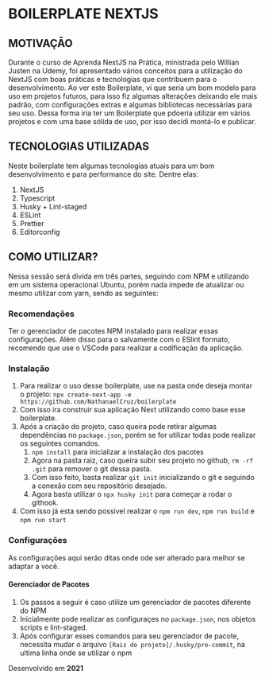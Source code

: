 # BOILERPLATE NEXTJS

<!-- <section data-markdown>

  ![Screen 01](https://github.com/NathanaelCruz/images_resource_projects/blob/master/Images/screen_boilerplate01.png)

</section> -->

## MOTIVAÇÃO
  Durante o curso de Aprenda NextJS na Prática, ministrada pelo Willian Justen na Udemy, foi apresentado vários conceitos para a utilização do NextJS com boas práticas e tecnologias que contribuem para o desenvolvimento. Ao ver este Boilerplate, vi que seria um bom modelo para uso em projetos futuros, para isso fiz algumas alterações deixando ele mais padrão, com configurações extras e algumas bibliotecas necessárias para seu uso.
   Dessa forma iria ter um Boilerplate que pdoeria utilizar em vários projetos e com uma base sólida de uso, por isso decidi montá-lo e publicar.

## TECNOLOGIAS UTILIZADAS
  Neste boilerplate tem algumas tecnologias atuais para um bom desenvolvimento e para performance do site. Dentre elas:
  1. NextJS
  2. Typescript
  3. Husky + Lint-staged
  4. ESLint
  5. Prettier
  6. Editorconfig

## COMO UTILIZAR?
  Nessa sessão será divida em três partes, seguindo com NPM e utilizando em um sistema operacional Ubuntu, porém nada impede de atualizar ou mesmo utilizar com yarn, sendo as seguintes:

### Recomendações
  Ter o gerenciador de pacotes NPM instalado para realizar essas configurações. Além disso para o salvamente com o ESlint formato, recomendo que use o VSCode para realizar a codificação da aplicação.

### Instalação
  1. Para realizar o uso desse boilerplate, use na pasta onde deseja montar o projeto: `npx create-next-app -e https://github.com/NathanaelCruz/boilerplate`
  2. Com isso ira construir sua aplicação Next utilizando como base esse boilerplate.
  3. Após a criação do projeto, caso queira pode retirar algumas dependências no `package.json`, porém se for utilizar todas pode realizar os seguintes comandos.
      1. `npm install` para inicializar a instalação dos pacotes
      2.  Agora na pasta raiz, caso queira subir seu projeto no github, `rm -rf .git` para remover o git dessa pasta.
      3.  Com isso feito, basta realizar `git init` inicializando o git e seguindo a conexão com seu repositório desejado.
      4.  Agora basta utilizar o `npx husky init` para começar a rodar o githook.
  4. Com isso já esta sendo possivel realizar o `npm run dev`, `npm run build` e `npm run start`

### Configurações
  As configurações aqui serão ditas onde ode ser alterado para melhor se adaptar a você.

#### Gerenciador de Pacotes
  1. Os passos a seguir é caso utilize um gerenciador de pacotes diferente do NPM
  2. Inicialmente pode realizar as configuraçes no `package.json`, nos objetos scripts e lint-staged.
  3. Após configurar esses comandos para seu gerenciador de pacote, necessita mudar o arquivo `[Raiz do projeto]/.husky/pre-commit`, na ultima linha onde se utilizar o npm

<!-- #### Configurações do Projeto
  1. No caminho `[Raiz do projeto]/public/manifest.json` realizar a alteração para o seu projeto, sendo o mesmo utilizado para o PWA no build.
  2. No caminho `[Raiz do projeto]/next-seo.config.ts` fazer o preenchimento conforme o seu projeto para o SEO padrão das páginas.
  3. No caminho `[Raiz do projeto]/src/styles/theme.ts` possui as váriaveis de tema que pode trocar ou ajustar conforme o projeto.
  4. No caminho `[Raiz do projeto]/src/pages/_app.tsx` para alterar as metatags entre o comoponente Head. -->

<!-- ## Testes
  Para os testes terá os comando a seguir, porém, para melhor compreender, a forma que o boilerplate está montado é para o momento que for realizar um teste ele percorrer somente as pastas que de fato tem um teste dentro, ignorando alguns arquivos desnecessarios.

## Comandos
  Essa sessão mostra os comandos possiveis e configurados, não abordando os `npm run dev`, `npm run build` e `npm run start` que são padrões.
  1. `npm run lint` - Realiza a verificação do ESlint nas páginas para verificar se há alguma formatação errada, não tolerando nenhum warning.
  2. `npm run test` - Realiza os testes atravs do jest rodando as pastas que realmente possuem algum teste válido.
  3. `npm run test:watch` - Funciona como o test acima porém ele fica "escutando" e validando caso haja alguma mudança. -->

Desenvolvido em **2021**

